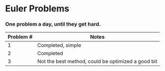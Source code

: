 # Euler Problems
### One problem a day, until they get hard.
Problem # | Notes
--------- | ------
1 | Completed, simple
2 | Completed
3 | Not the best method, could be optimized a good bit
